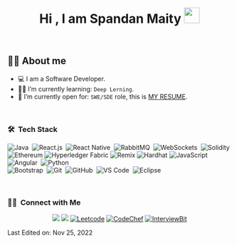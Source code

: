 <h1 align="center">Hi , I am Spandan Maity <img src="https://media.giphy.com/media/hvRJCLFzcasrR4ia7z/giphy.gif" width="35"></h1>

<br>



## :sassy_man:  About me
- :computer: I am a Software Developer.
- :student: I’m currently learning: `Deep Lerning`.
- :thinking: I’m currently open for: `SWE/SDE` role, this is [MY RESUME](https://drive.google.com/file/d/1D5zZyDeqFg0_u3U5HKVZ1eEnKNaYpyi5/view?usp=sharing).

<br>

### 🛠 &nbsp;Tech Stack

![Java](https://img.shields.io/badge/-Java-05122A?style=flat&logo=java&logoColor=FFA518)&nbsp;
![React.js](https://img.shields.io/badge/-React.js-05122A?style=flat&logo=react)&nbsp;
![React Native](https://img.shields.io/badge/-React%20Native-05122A?style=flat&logo=react)&nbsp;
![RabbitMQ](https://img.shields.io/badge/-RabbitMQ-05122A?style=flat&logo=rabbitmq)&nbsp;
![WebSockets](https://img.shields.io/badge/-WebSockets-05122A?style=flat&logo=websockets)&nbsp;
![Solidity](https://img.shields.io/badge/-Solidity-05122A?style=flat&logo=solidity&logoColor=2C2255)\
![Ethereum](https://img.shields.io/badge/-Ethereum-05122A?style=flat&logo=ethereum&logoColor=2C2255)
![Hyperledger Fabric](https://img.shields.io/badge/-Hyperledger%20Fabric-05122A?style=flat&logo=fabric&logoColor=2C2255)
![Remix](https://img.shields.io/badge/-Remix-05122A?style=flat&logo=remix-ide&logoColor=2C2255)
![Hardhat](https://img.shields.io/badge/-Hardhat-05122A?style=flat&logo=hardhat&logoColor=2C2255)
![JavaScript](https://img.shields.io/badge/-JavaScript-05122A?style=flat&logo=javascript)&nbsp;
![Angular](https://img.shields.io/badge/-Angular-05122A?style=flat&logo=angular)&nbsp;
![Python](https://img.shields.io/badge/-Python-05122A?style=flat&logo=python)\
![Bootstrap](https://img.shields.io/badge/-Bootstrap-05122A?style=flat&logo=bootstrap&logoColor=563D7C)&nbsp;
![Git](https://img.shields.io/badge/-Git-05122A?style=flat&logo=git)&nbsp;
![GitHub](https://img.shields.io/badge/-GitHub-05122A?style=flat&logo=github)&nbsp;
![VS Code](https://img.shields.io/badge/-Visual%20Studio%20Code-05122A?style=flat&logo=visual-studio-code&logoColor=007ACC)&nbsp;
![Eclipse](https://img.shields.io/badge/-Eclipse-05122A?style=flat&logo=eclipse-ide&logoColor=2C2255)&nbsp;



<br/>

### 🤝🏻 &nbsp;Connect with Me

<p align="center">
  <a href="https://linkedin.com/in/spandan-maity-19b17a171"><img src="https://img.shields.io/badge/-Spandan%20Maity-0077B5?style=flat&logo=Linkedin&logoColor=white"/></a>
  <a href="mailto:spandanmaity58@gmail.com"><img src="https://img.shields.io/badge/-spandanmaity58@gmail.com-D14836?style=flat&logo=Gmail&logoColor=white"/></a>
  <a href="https://leetcode.com/spandanx/"><img alt = "Leetcode" src="https://img.shields.io/badge/leetcode%20-%23FFA116.svg?style=plastic&logo=leetcode&logoColor=black" /></a>
  <a href="https://www.codechef.com/users/spandanx"><img alt = "CodeChef" src="https://img.shields.io/badge/codechef-%235B4638.svg?style=plastic&logo=codechef&logoColor=white" /></a>
  <a href="https://www.interviewbit.com/profile/spandanmaity58_0802a74a0ea3"><img alt = "InterviewBit" src="https://img.shields.io/badge/InterviewBit-blue.svg?style=plastic&logo=InterviewBit&logoColor=blue" /></a>
</p>


Last Edited on: Nov 25, 2022

